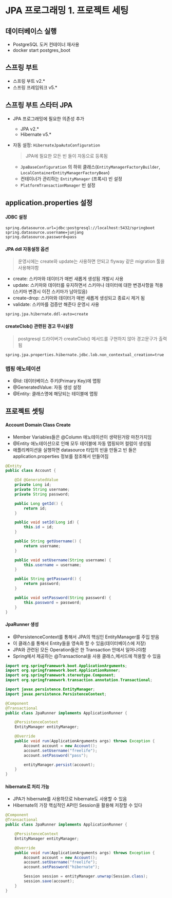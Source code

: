 # JPA 프로그래밍 1. 프로젝트 세팅

## 데이터베이스 실행
- PostgreSQL 도커 컨테이너 재사용
- docker start postgres_boot

## 스프링 부트
- 스프링 부트 v2.*
- 스프링 프레임워크 v5.*

## 스프링 부트 스타터 JPA
- JPA 프로그래밍에 필요한 의존성 추가
  - JPA v2.*
  - Hibernate v5.*
- 자동 설정: `HibernateJpaAutoConfiguration`  
  > JPA에 필요한 모든 빈 들이 자동으로 등록됨  
    
  - `JpaBaseConfiguration` 의 하위 클래스(`EntityManagerFactoryBuilder`, `LocalContainerEntityManagerFactoryBean`)
  - 컨테이너가 관리하는 `EntityManager` (프록시) 빈 설정
  - `PlatformTransactionManager` 빈 설정

## application.properties 설정
#### JDBC 설정
```
spring.datasource.url=jdbc:postgresql://localhost:5432/springboot
spring.datasource.username=junjang
spring.datasource.password=pass
```
#### JPA ddl 자동설정 옵션
> 운영시에는 create와 update는 사용하면 안되고 flyway 같은 migration 툴을 사용해야함
- create: 스키마와 데이터가 매번 새롭게 생성됨 개발시 사용
- update: 스키마와 데이터를 유지하면서 스키마나 데이터에 대한 변경사항을 적용(스키마 변경시 이전 스키마가 남아있음)
- create-drop: 스키마와 데이터가 매번 새롭게 생성되고 종료시 제거 됨
- validate: 스키마를 검증만 해준다 운영시 사용
```
spring.jpa.hibernate.ddl-auto=create
```

#### createClob() 관련된 경고 무시설정
> postgresql 드라이버가 createClob() 메서드를 구현하지 않아 경고문구가 출력됨  
```
spring.jpa.properties.hibernate.jdbc.lob.non_contextual_creation=true
```

### 맵핑 애노테이션
- @Id: 데이터베이스 주키(Primary Key)에 맵핑
- @GeneratedValue: 자동 생성 설정 
- @Entity: 클래스명에 해당되는 테이블에 맵핑

## 프로젝트 셋팅
#### Account Domain Class Create
- Member Variables들은 @Column 애노테이션이 생략된거랑 마찬가지임
- @Entity 애노테이션으로 인해 모두 테이블에 자동 맵핑되어 컬럼이 생성됨
- 애플리케이션을 실행하면 datasource 타입의 빈을 만들고 빈 들은 application.properties 정보를 참조해서 만들어짐
```java
@Entity
public class Account {

    @Id @GeneratedValue
    private Long id;
    private String username;
    private String password;

    public Long getId() {
        return id;
    }

    public void setId(Long id) {
        this.id = id;
    }

    public String getUsername() {
        return username;
    }

    public void setUsername(String username) {
        this.username = username;
    }

    public String getPassword() {
        return password;
    }

    public void setPassword(String password) {
        this.password = password;
    }
}
```

#### JpaRunner 생성
- @PersistenceContext를 통해서 JPA의 핵심인 EntityManager를 주입 받음
- 이 클래스를 통해서 Entity들을 영속화 할 수 있음(데이터베이스에 저장)
- JPA와 관련된 모든 Operation들은 한 Transaction 안에서 일어나야함
- Spring에서 제공하는 @Transactional을 사용 클래스,메서드에 적용할 수 있음

```java
import org.springframework.boot.ApplicationArguments;
import org.springframework.boot.ApplicationRunner;
import org.springframework.stereotype.Component;
import org.springframework.transaction.annotation.Transactional;

import javax.persistence.EntityManager;
import javax.persistence.PersistenceContext;

@Component
@Transactional
public class JpaRunner implements ApplicationRunner {

    @PersistenceContext
    EntityManager entityManager;

    @Override
    public void run(ApplicationArguments args) throws Exception {
        Account account = new Account();
        account.setUsername("freelife");
        account.setPassword("pass");

        entityManager.persist(account);
    }
}
```

#### hibernate로 처리 가능
- JPA가 hibernate를 사용하므로 hibernate도 사용할 수 있음
- Hibernate의 가장 핵심적인 API인 Session을 활용해 저장할 수 있다
```java
@Component
@Transactional
public class JpaRunner implements ApplicationRunner {

    @PersistenceContext
    EntityManager entityManager;

    @Override
    public void run(ApplicationArguments args) throws Exception {
        Account account = new Account();
        account.setUsername("freelife");
        account.setPassword("hibernate");

        Session session = entityManager.unwrap(Session.class);
        session.save(account);
    }
}

```